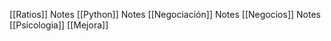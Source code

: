 [[Ratios]] Notes
[[Python]] Notes
[[Negociación]] Notes
[[Negocios]] Notes
[[Psicologia]]
[[Mejora]]